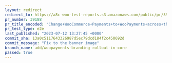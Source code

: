 ```yaml
---
layout: redirect
redirect_to: https://a8c-woo-test-reports.s3.amazonaws.com/public/pr/39188/e2e/index.html
pr_number: 39188
pr_title_encoded: "Change+WooCommerce+Payments+to+WooPayments+across+the+WC+Core"
pr_test_type: e2e
last_published: "2023-07-12 13:27:45 +0000"
commit_sha: 13a0c5117643326987d5ec79dcd184f2c450692d
commit_message: "Fix to the banner image"
branch_name: add/woopayments-branding-rollout-in-core
passed: true
---
```

